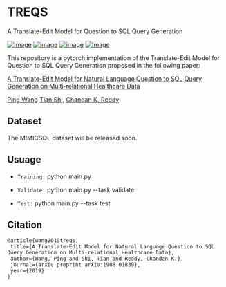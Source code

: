 # TREQS
A Translate-Edit Model for Question to SQL Query Generation

[![image](https://img.shields.io/badge/Made%20with-Python-1f425f.svg)](https://www.python.org/)
[![image](https://img.shields.io/pypi/l/ansicolortags.svg)](https://github.com/wangpinggl/TREQS/blob/master/LICENSE)
[![image](https://img.shields.io/github/contributors/Naereen/StrapDown.js.svg)](https://github.com/wangpinggl/TREQS/graphs/contributors)
[![image](https://img.shields.io/badge/arXiv-1908.01839-red.svg?style=flat)](https://arxiv.org/abs/1908.01839)

This repository is a pytorch implementation of the Translate-Edit Model for Question to SQL Query Generation proposed in the following paper:

[A Translate-Edit Model for Natural Language Question to SQL Query Generation on Multi-relational Healthcare Data](https://arxiv.org/abs/1908.01839)

[Ping Wang](https://github.com/wangpinggl)
[Tian Shi](https://github.com/tshi04), 
[Chandan K. Reddy](http://people.cs.vt.edu/~reddy/)

## Dataset
The MIMICSQL dataset will be released soon.

## Usuage

- ```Training:``` python main.py 

- ```Validate:``` python main.py --task validate

- ```Test:``` python main.py --task test

## Citation

```
@article{wang2019treqs,
 title={A Translate-Edit Model for Natural Language Question to SQL Query Generation on Multi-relational Healthcare Data},
 author={Wang, Ping and Shi, Tian and Reddy, Chandan K.},
 journal={arXiv preprint arXiv:1908.01839},
 year={2019}
}
```
